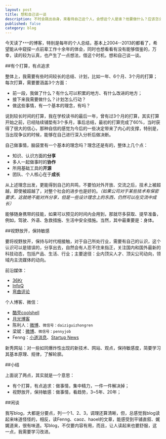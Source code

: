 ```yaml
---
layout: post
title: 想和自己谈一谈
description: 不时会跳出自身，来看待自己这个人，会想这个人是谁？他要做什么？应该怎么做？索性，今天就谈一谈
published: false
category: blog
---
```



今天读了`***`的博客，特别是每年的个人总结，基本上2004--2013的都看了，希望能从中窥探一点前辈工作十余年的体会，同时也想看看有没有能够借鉴的，万幸，读的较为认真，也产生了一点想法，借这个时机，想和自己谈一谈。

##有个打算，有点追求

整体上，我需要有些时间较长的总结、计划，比如一年、6个月、3个月的打算；每次打算，需要要涵盖3个方面：

* 前一段，我做了什么？有什么可以积累的地方、有什么改进的地方；
* 接下来我需要做什么？计划怎么行动？
* 做这些事情，有一个基本的理念，有吗？


说到较长时间的打算，我在学校读书的最后一年，曾有过3个月的打算，其实打算开始之前，已经陆续铺垫有3个多月，事后总结，最初的打算完成了60%，当时获得了很大的信心，那种自信的感觉为今后的一些决定带来了内心的支撑，特别是，当出现争议的时候，能够在自己进行深入分析后做决断。

自己做事情，脑袋里有一个基本的理念吗？理念还是有的，整体上几个点：

* 知识、认识方面的**分享**
* 多人一起做事时的**协作**
* 所用基础工具的**开源**
* 团队、个人核心在于**成长**

从上述理念出发，更能得到自己的共鸣，不要怕对外开放、交流之后，技术上被超越，即使被超越了，对整个社会的进步也是好的。*（如果公司对于某些技术有保密要求，这就绝不能对外分享，但是一些设计理念上的东西，仍然可以在交流中成长）*


能够随身携带的技能，如果可以预见的时间内会用到，那就尽多获取、提早准备，例如，驾驶、外语、急救措施、生活中安全措施。当然，其中最重要是：身体。

##视野放开，保持敏感

要将视野放开，保持与时代相接触，对于自己所处行业，需要有自己的认识，这个认识可以是错误的，分享出去，自然会有人忍不住来指正，关注国内和国外最新的科技动态，包括产品、生活、行业；主要途径：业内顶尖人才、顶尖公司动向，领域内主流媒体的动向。



前沿媒体：

* [36Kr](www.36kr.com)
* [InfoQ](www.infoq.com)
* [弯曲评论](www.valleytalk.org)



个人博客、微信：

* [酷壳coolshell](coolshell.cn)
* [月光博客](www.williamlong.info)
* 陈利人：[微博](http://weibo.com/lirenchen)、`微信号：daiziguizhongren`
* 梁斌：[微博](http://weibo.com/pennyliang)、`微信号：pennyjob`
* Fenng：[小道消息](http://hutu.me/)、[Startup News](http://news.dbanotes.net/)


新秀网站：对一些如同爆炸性出现的新技术、网站、观点，保持敏感度，简要学习其基本原理、规律，了解轮廓。


##小结

上面说了两点，其实就是一个意思：

* 有个打算，有点追求：做事情，集中精力，一件一件解决掉；
* 视野放开，保持敏感：做事情，看趋势，3~5年、20年；


##闲谈

我写blog，大都是分要点，列一个1、2、3，调理还算清晰，但，总感觉我blog读起来味道怪怪的，相反，读Fenng、caoz、haoel的文章，能感受到平铺直叙、娓娓道来，很有味道。写blog，不仅要内容有用，而且，让人读起来也要舒服，这一点，我需要学习改进。



[NingG]:    http://ningg.github.com  "NingG"
